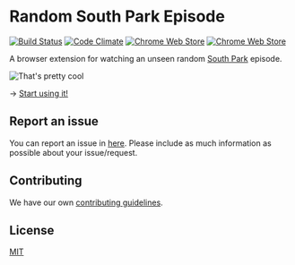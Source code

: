 # Random South Park Episode
[![Build Status](https://travis-ci.org/syyfilis/random-south-park-episode.svg?branch=master)](https://travis-ci.org/syyfilis/random-south-park-episode)
[![Code Climate](https://codeclimate.com/github/syyfilis/random-south-park-episode/badges/gpa.svg)](https://codeclimate.com/github/syyfilis/random-south-park-episode)
[![Chrome Web Store](https://img.shields.io/chrome-web-store/d/gnejpgpadafimefcjbhnglbnfbboakjf.svg?maxAge=2592000)](https://chrome.google.com/webstore/detail/random-south-park-episode/gnejpgpadafimefcjbhnglbnfbboakjf)
[![Chrome Web Store](https://img.shields.io/chrome-web-store/rating/gnejpgpadafimefcjbhnglbnfbboakjf.svg?maxAge=2592000)](https://chrome.google.com/webstore/detail/random-south-park-episode/gnejpgpadafimefcjbhnglbnfbboakjf)

A browser extension for watching an unseen random [South Park](https://en.wikipedia.org/wiki/South_Park) episode.

![That's pretty cool](http://i.giphy.com/26tP7cDNJUZQy7w3u.gif)

&rarr; [Start using it!](http://syyfilis.github.io/random-south-park-episode/)

## Report an issue

You can report an issue in [here](https://github.com/syyfilis/random-south-park-episode/issues/new). Please include as much information as possible about your issue/request.

## Contributing

We have our own [contributing guidelines](https://github.com/syyfilis/random-south-park-episode/blob/master/CONTRIBUTING.md).

## License

[MIT](https://github.com/syyfilis/random-south-park-episode/blob/master/LICENSE)
